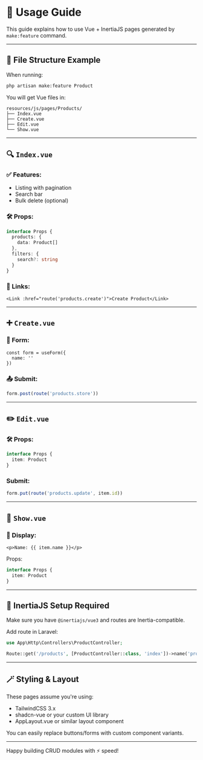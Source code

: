# 📘 Usage Guide

This guide explains how to use Vue + InertiaJS pages generated by `make:feature` command.

---

## 🧱 File Structure Example

When running:
```bash
php artisan make:feature Product
```
You will get Vue files in:
```
resources/js/pages/Products/
├── Index.vue
├── Create.vue
├── Edit.vue
└── Show.vue
```

---

## 🔍 `Index.vue`

### ✅ Features:
- Listing with pagination
- Search bar
- Bulk delete (optional)

### 🛠 Props:
```ts
interface Props {
  products: {
    data: Product[]
  },
  filters: {
    search?: string
  }
}
```

### 🔗 Links:
```vue
<Link :href="route('products.create')">Create Product</Link>
```

---

## ➕ `Create.vue`

### 🔧 Form:
```vue
const form = useForm({
  name: ''
})
```

### 📤 Submit:
```ts
form.post(route('products.store'))
```

---

## ✏️ `Edit.vue`

### 🛠 Props:
```ts
interface Props {
  item: Product
}
```

### Submit:
```ts
form.put(route('products.update', item.id))
```

---

## 📄 `Show.vue`

### 🔧 Display:
```vue
<p>Name: {{ item.name }}</p>
```

Props:
```ts
interface Props {
  item: Product
}
```

---

## 💬 InertiaJS Setup Required
Make sure you have `@inertiajs/vue3` and routes are Inertia-compatible.

Add route in Laravel:
```php
use App\Http\Controllers\ProductController;

Route::get('/products', [ProductController::class, 'index'])->name('products.index');
```

---

## 🪄 Styling & Layout
These pages assume you're using:
- TailwindCSS 3.x
- shadcn-vue or your custom UI library
- AppLayout.vue or similar layout component

You can easily replace buttons/forms with custom component variants.

---

Happy building CRUD modules with ⚡ speed!
